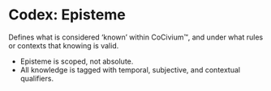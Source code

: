 <!-- status: stub; target: 150+ words -->
<!-- status: stub; target: 150+ words -->
<!-- status: stub; target: 150+ words -->
<!-- status: stub; target: 150+ words -->
<!-- status: stub; target: 150+ words -->
<!-- status: stub; target: 150+ words -->
# Codex: Episteme

Defines what is considered ‘known’ within CoCivium™, and under what rules or contexts that knowing is valid.

- Episteme is scoped, not absolute.
- All knowledge is tagged with temporal, subjective, and contextual qualifiers.







